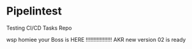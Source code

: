 # Pipelintest
Testing CI/CD Tasks Repo

wsp homiee
 your Boss is HERE !!!!!!!!!!!!!!!!! AKR new version 02 is ready
